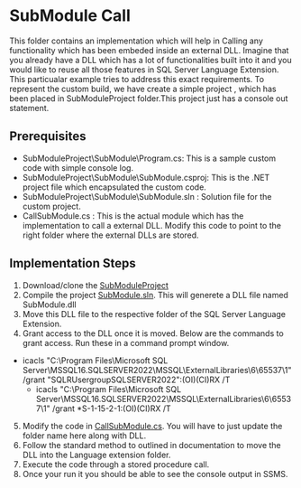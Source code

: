 # SubModule Call
 This folder contains an implementation which will help in Calling any functionality which has been embeded inside an external DLL. Imagine that you already have a DLL which has a lot of functionalities built into it and you would like to reuse all those features in SQL Server Language Extension. This particualar example tries to address this exact requirements. To represent the custom build, we have create a simple project , which has been placed in SubModuleProject folder.This project just has a console out statement. 
 ## Prerequisites
 * SubModuleProject\SubModule\Program.cs: This is a sample custom code with simple console log.  
 * SubModuleProject\SubModule\SubModule.csproj: This is the .NET project file which encapsulated the custom code. 
 * SubModuleProject\SubModule\SubModule.sln : Solution file for the custom project. 
 *  CallSubModule.cs : This is the actual module which has the implementation to call a external DLL. Modify this code to point to the right folder where the external DLLs are stored. 

## Implementation Steps

1) Download/clone the [SubModuleProject](./SubModuleProject/SubModule/) 
2) Compile the project [SubModule.sln](./SubModuleProject/SubModule/SubModule.sln). This will generete a DLL file named SubModule.dll
3) Move this DLL file to the respective folder of the SQL Server Language Extension.
4) Grant access to the DLL once it is moved. Below are the commands to grant access. Run these in a command prompt window. 

  * icacls "C:\Program Files\Microsoft SQL Server\MSSQL16.SQLSERVER2022\MSSQL\ExternalLibraries\6\65537\1" /grant "SQLRUsergroupSQLSERVER2022":(OI)(CI)RX /T  
    * icacls "C:\Program Files\Microsoft SQL Server\MSSQL16.SQLSERVER2022\MSSQL\ExternalLibraries\6\65537\1"  /grant *S-1-15-2-1:(OI)(CI)RX /T 
5) Modify the code in [CallSubModule.cs](./CallSubModule.cs). You will have to just update the folder name here along with DLL.
6) Follow the standard method to outlined in documentation to move the DLL into the Language extension folder.
7) Execute the code through a stored procedure call. 
8) Once your run it you should be able to see the console output in SSMS. 